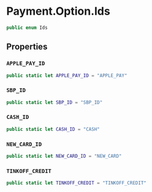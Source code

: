 # Payment.Option.Ids

``` swift
public enum Ids 
```

## Properties

### `APPLE_PAY_ID`

``` swift
public static let APPLE_PAY_ID = "APPLE_PAY"
```

### `SBP_ID`

``` swift
public static let SBP_ID = "SBP_ID"
```

### `CASH_ID`

``` swift
public static let CASH_ID = "CASH"
```

### `NEW_CARD_ID`

``` swift
public static let NEW_CARD_ID = "NEW_CARD"
```

### `TINKOFF_CREDIT`

``` swift
public static let TINKOFF_CREDIT = "TINKOFF_CREDIT"
```
